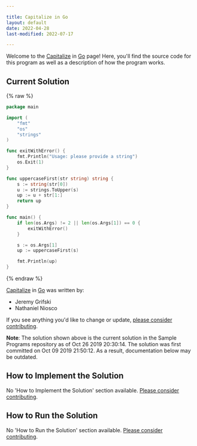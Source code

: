 ```yaml
---

title: Capitalize in Go
layout: default
date: 2022-04-28
last-modified: 2022-07-17

---
```


Welcome to the [Capitalize](https://sampleprograms.io/projects/capitalize) in [Go](https://sampleprograms.io/languages/go) page! Here, you'll find the source code for this program as well as a description of how the program works.

## Current Solution

{% raw %}

```go
package main

import (
	"fmt"
	"os"
	"strings"
)

func exitWithError() {
	fmt.Println("Usage: please provide a string")
	os.Exit(1)
}

func uppercaseFirst(str string) string {
	s := string(str[0])
	u := strings.ToUpper(s)
	up := u + str[1:]
	return up
}

func main() {
	if len(os.Args) != 2 || len(os.Args[1]) == 0 {
		exitWithError()
	}

	s := os.Args[1]
	up := uppercaseFirst(s)

	fmt.Println(up)
}
```

{% endraw %}

[Capitalize](https://sampleprograms.io/projects/capitalize) in [Go](https://sampleprograms.io/languages/go) was written by:

- Jeremy Grifski
- Nathaniel Niosco

If you see anything you'd like to change or update, [please consider contributing](https://github.com/TheRenegadeCoder/sample-programs).

**Note**: The solution shown above is the current solution in the Sample Programs repository as of Oct 26 2019 20:30:14. The solution was first committed on Oct 09 2019 21:50:12. As a result, documentation below may be outdated.

## How to Implement the Solution

No 'How to Implement the Solution' section available. [Please consider contributing](https://github.com/TheRenegadeCoder/sample-programs-website).

## How to Run the Solution

No 'How to Run the Solution' section available. [Please consider contributing](https://github.com/TheRenegadeCoder/sample-programs-website).